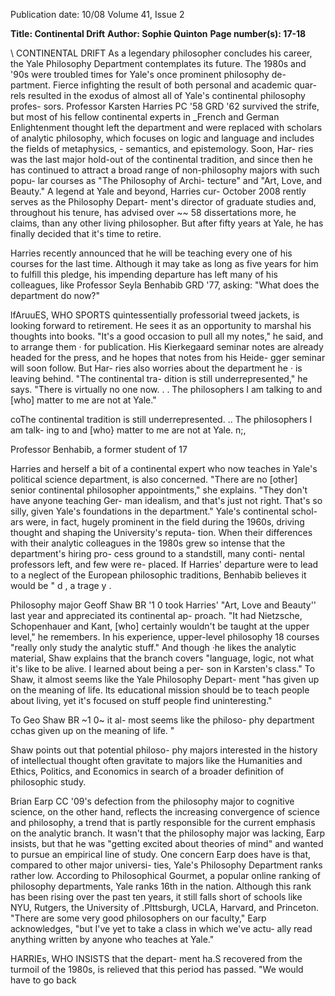 Publication date: 10/08
Volume 41, Issue 2

**Title: Continental Drift**
**Author: Sophie Quinton**
**Page number(s): 17-18**

\ 
CONTINENTAL DRIFT 
As a legendary philosopher concludes his career, the 
Yale Philosophy Department contemplates its future. 
The 1980s and '90s were troubled times 
for Yale's once prominent philosophy de-
partment. Fierce infighting 
the result 
of both personal and academic quar-
rels 
resulted in the exodus of almost all 
of Yale's continental philosophy profes-
sors. Professor Karsten Harries PC '58 
GRD '62 survived the strife, but most of 
his fellow continental experts in _French 
and German Enlightenment thought 
left the department and were replaced 
with scholars of analytic philosophy, 
which focuses on logic and language 
and includes the fields of metaphysics, -
semantics, and epistemology. Soon, Har-
ries was the last major hold-out of the 
continental tradition, and since then he 
has continued to attract a broad range of 
non-philosophy majors with such popu-
lar courses as "The Philosophy of Archi-
tecture" and "Art, Love, and Beauty." A 
legend at Yale and beyond, Harries cur-
October 2008 
rently serves as the Philosophy Depart-
ment's director of graduate studies and, 
throughout his tenure, has advised over 
~~ 
58 dissertations 
more, he claims, than 
any other living philosopher. But after 
fifty years at Yale, he has finally decided 
that it's time to retire. 

Harries recently announced that he 
will be teaching every one of his courses 
for the last time. Although it may take 
as long as five years for him to fulfill this 
pledge, his impending departure has left 
many of his colleagues, like Professor 
Seyla Benhabib GRD '77, asking: "What 
does the department do now?" 

lfAruuES, WHO SPORTS quintessentially 
professorial tweed jackets, is looking 
forward to retirement. He sees it as an 
opportunity to marshal his thoughts into 
books. "It's a good occasion to pull all 
my notes," he said, and to arrange them · 
for publication. His Kierkegaard seminar 
notes are already headed for the press, 
and he hopes that notes from his Heide-
gger seminar will soon follow. But Har-
ries also worries about the department he 
· is leaving behind. "The continental tra-
dition is still underrepresented," he says. 
"There is virtually no one now. . . The 
philosophers I am talking to and [who] 
matter to me are not at Yale." 

coThe continental tradition 
is still underrepresented. .. 
The philosophers I am talk-
ing to and [who} matter to 
me are not at Yale. n;, 

Professor Benhabib, a former student of 
17 


Harries and herself a bit of a continental 
expert who now teaches in Yale's political 
science department, is also concerned. 
"There are no [other] senior continental 
philosopher appointments," she explains. 
"They don't have anyone teaching Ger-
man idealism, and that's just not right. 
That's so silly, given Yale's foundations in 
the department." Yale's continental schol-
ars were, in fact, hugely prominent in the 
field during the 1960s, driving thought 
and shaping the University's reputa-
tion. When their differences with their 
analytic colleagues in the 1980s grew so 
intense that the department's hiring pro-
cess ground to a standstill, many conti-
nental professors left, and few were re-
placed. If Harries' departure were to lead 
to a neglect of the European philosophic 
traditions, Benhabib believes it would be 
" 
d , 
a trage y . 

Philosophy major Geoff Shaw BR '1 0 
took Harries' "Art, Love and Beauty'' last 
year and appreciated its continental ap-
proach. "It had Nietzsche, Schopenhauer 
and Kant, [who] certainly wouldn't be 
taught at the upper level," he remembers. 
In his experience, upper-level philosophy 
18 
courses "really only study the analytic 
stuff." And though ·he likes the analytic 
material, Shaw explains that the branch 
covers "language, logic, not what it's like 
to be alive. I learned about being a per-
son in Karsten's class." To Shaw, it almost 
seems like the Yale Philosophy Depart-
ment "has given up on the meaning of 
life. Its educational mission should be to 
teach people about living, yet it's focused 
on stuff people find uninteresting." 

To Geo Shaw BR ~1 0~ it al-
most seems like the philoso-
phy department cchas given 
up on the meaning of life. " 

Shaw points out that potential philoso-
phy majors interested in the history of 
intellectual thought often gravitate to 
majors like the Humanities and Ethics, 
Politics, and Economics in search of a 
broader definition of philosophic study. 

Brian Earp CC '09's defection from the 
philosophy major to cognitive science, 
on the other hand, reflects the increasing 
convergence of science and philosophy, 
a trend that is partly responsible for the 
current emphasis on the analytic branch. 
It wasn't that the philosophy major was 
lacking, Earp insists, but that he was 
"getting excited about theories of mind" 
and wanted to pursue an empirical line 
of study. One concern Earp does have is 
that, compared to other major universi-
ties, Yale's Philosophy Department ranks 
rather low. According to Philosophical 
Gourmet, a popular online ranking of 
philosophy departments, Yale ranks 
16th in the nation. Although this rank 
has been rising over the past ten years, 
it still falls short of schools like NYU, 
Rutgers, the University of .Plttsburgh, 
UCLA, Harvard, and Princeton. "There 
are some very good philosophers on our 
faculty," Earp acknowledges, "but I've 
yet to take a class in which we've actu-
ally read anything written by anyone 
who teaches at Yale." 

HARRIEs, WHO INSISTS that the depart-
ment ha.S recovered from the turmoil of 
the 1980s, is relieved that this period 
has passed. "We would have to go back